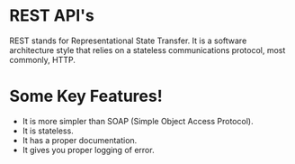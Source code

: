 # REST API's

REST stands for Representational State Transfer. It is a software architecture style that relies on a stateless communications protocol, most commonly, HTTP.

# Some Key Features!

  - It is more simpler than SOAP (Simple Object Access Protocol).
  - It is stateless.
  - It has a proper documentation.
  - It gives you proper logging of error.
